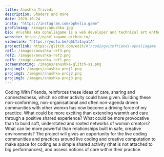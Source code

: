```yaml
---
title: Anushka Trivedi
description: Shaders and more
date: 2020-10-24
insta: "https://instagram.com/ophelia.game"
profileimg: /images/anushka.jpg
bio: Anushka aka opheliagame is a web developer and technical art enthusiast. She has a keen interest in typography and shaders, the two areas within the large spectrum of creative coding that she has been exploring. A complete newbie, she is excited to learn more design and computation!
website: https://opheliagame.github.io/
videolink: "https://youtu.be/q6LTa1ayatA"
projectlink: https://glitch.com/edit/#!/codingwithfriends-opheliagame
ref1: /images/anushka-ref3.png
ref2: /images/anushka-ref2.png
ref3: /images/anushka-ref1.png
screenshotimg: /images/anushka-glitch-ss.png
projimg1: /images/anushka-proj1.png
projimg2: /images/anushka-proj2.png
projimg3: /images/anushka-proj3.png
---
```


Coding With Friends, reinforces these ideas of care, sharing and connectedness, which no other activity could have given. Building these non-conforming, non-organisational and often non-agenda driven communities with other womxn has now become a driving force of my practice. What could be more exciting than extending warmth and care through a positive shared experience? What could be more provocative than to build soft, understated and rooted networks of womxn creators? What can be more powerful than relationships built in safe, creative environments? 
The project will gives an opportunity for the live coding communities and practices around live coding and creative computation to make space for coding as a simple shared activity (that is not attached to big performances), and assess notions of care within their practice. 

